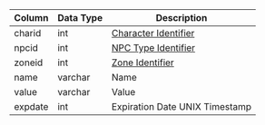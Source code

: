 | Column  | Data Type | Description                                                                         |
| ------- | --------- | ----------------------------------------------------------------------------------- |
| charid  | int       | [Character Identifier](character_data.md)                                           |
| npcid   | int       | [NPC Type Identifier](npc_types.md)                                                 |
| zoneid  | int       | [Zone Identifier](https://eqemu.gitbook.io/server/categories/reference-lists/zones) |
| name    | varchar   | Name                                                                                |
| value   | varchar   | Value                                                                               |
| expdate | int       | Expiration Date UNIX Timestamp                                                      |
